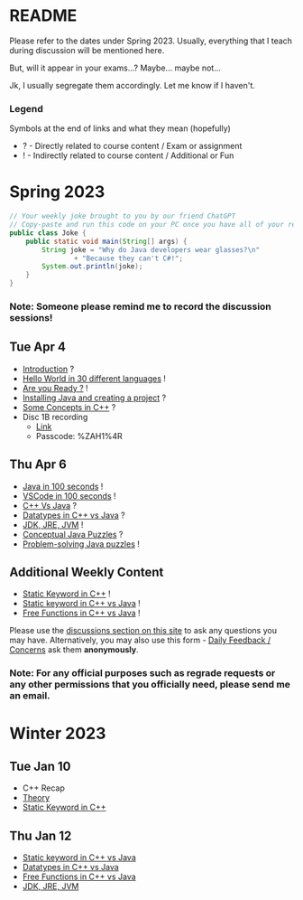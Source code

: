 # README
Please refer to the dates under Spring 2023. Usually, everything that I teach during discussion will be mentioned here.

But, will it appear in your exams...? Maybe... maybe not...

Jk, I usually segregate them accordingly. Let me know if I haven't.

### Legend
Symbols at the end of links and what they mean (hopefully)
- ? - Directly related to course content / Exam or assignment
- ! - Indirectly related to course content / Additional or Fun

# Spring 2023

```java
// Your weekly joke brought to you by our friend ChatGPT
// Copy-paste and run this code on your PC once you have all of your required software installed
public class Joke {
    public static void main(String[] args) {
        String joke = "Why do Java developers wear glasses?\n"
                + "Because they can't C#!";
        System.out.println(joke);
    }
}
```
### Note: Someone please remind me to record the discussion sessions!

## Tue Apr 4
- [Introduction](Introduction.md) ?
- [Hello World in 30 different languages](https://www.geeksforgeeks.org/hello-world-in-30-different-languages/) !
- [Are you Ready ?](ReadyJava.md) !
- [Installing Java and creating a project](InstallJava.md) ?
- [Some Concepts in C++](ConceptsCPP.md) ?
- Disc 1B recording
    - [Link](https://ucla.zoom.us/rec/share/tj_bsdTNcYB1754x6MPwDJ0XCtMs3ZRnKTgiuBF1EXQJDYX7_eFAXfic4yf6gCYL.ADabHt8O3rMRKtZA)
    - Passcode: %ZAH1%4R


## Thu Apr 6
- [Java in 100 seconds](https://www.youtube.com/watch?v=l9AzO1FMgM8) !
- [VSCode in 100 seconds](https://www.youtube.com/watch?v=KMxo3T_MTvY) !
- [C++ Vs Java](Theory.md) ?
- [Datatypes in C++ vs Java](datatypes.md) ?
- [JDK, JRE, JVM](https://www.geeksforgeeks.org/differences-jdk-jre-jvm/) !
- [Conceptual Java Puzzles](ConceptualPuzzles.md) ?
- [Problem-solving Java puzzles](Puzzles.md) !

## Additional Weekly Content
- [Static Keyword in C++](https://github.com/TejasViswa/PIC10B_Disc1B_Disc2B/blob/main/Week_1/static.md) !
- [Static keyword in C++ vs Java](Static_cpp_java.md) !
- [Free Functions in C++ vs Java](https://arne-mertz.de/2015/05/everything-in-a-class-c-is-not-java/) !

Please use the [discussions section on this site](https://github.com/TejasViswa/PIC20A_Disc/discussions) to ask any questions you may have. 
Alternatively, you may also use this form - [Daily Feedback / Concerns](https://forms.gle/xSVQHMXqSEJjwCseA) ask them **anonymously**. 
### Note: For any official purposes such as regrade requests or any other permissions that you officially need, please send me an email.

# Winter 2023
## Tue Jan 10
- C++ Recap
- [Theory](Theory.md)
- [Static Keyword in C++](https://github.com/TejasViswa/PIC10B_Disc1B_Disc2B/blob/main/Week_1/static.md)

## Thu Jan 12
- [Static keyword in C++ vs Java](Static_cpp_java.md)
- [Datatypes in C++ vs Java](datatypes.md)
- [Free Functions in C++ vs Java](https://arne-mertz.de/2015/05/everything-in-a-class-c-is-not-java/)
- [JDK, JRE, JVM](https://www.geeksforgeeks.org/differences-jdk-jre-jvm/)


